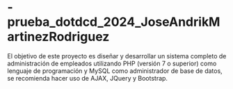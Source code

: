 # -prueba_dotdcd_2024_JoseAndrikMartinezRodriguez

El objetivo de este proyecto es diseñar y desarrollar un sistema completo de administración
de empleados utilizando PHP (versión 7 o superior) como lenguaje de programación y 
MySQL como administrador de base de datos, se recomienda hacer uso de AJAX, JQuery y
Bootstrap.
